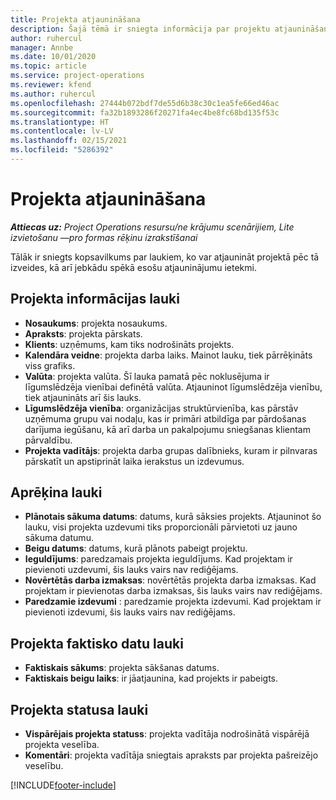 ```yaml
---
title: Projekta atjaunināšana
description: Šajā tēmā ir sniegta informācija par projektu atjaunināšanu programmā Project Operations.
author: ruhercul
manager: Annbe
ms.date: 10/01/2020
ms.topic: article
ms.service: project-operations
ms.reviewer: kfend
ms.author: ruhercul
ms.openlocfilehash: 27444b072bdf7de55d6b38c30c1ea5fe66ed46ac
ms.sourcegitcommit: fa32b1893286f20271fa4ec4be8fc68bd135f53c
ms.translationtype: HT
ms.contentlocale: lv-LV
ms.lasthandoff: 02/15/2021
ms.locfileid: "5286392"
---
```

# <a name="update-a-project"></a>Projekta atjaunināšana

_**Attiecas uz:** Project Operations resursu/ne krājumu scenārijiem, Lite izvietošanu —pro formas rēķinu izrakstīšanai_

Tālāk ir sniegts kopsavilkums par laukiem, ko var atjaunināt projektā pēc tā izveides, kā arī jebkādu spēkā esošu atjauninājumu ietekmi.

## <a name="project-detail-fields"></a>Projekta informācijas lauki

- **Nosaukums**: projekta nosaukums.
- **Apraksts**: projekta pārskats.
- **Klients**: uzņēmums, kam tiks nodrošināts projekts.
- **Kalendāra veidne**: projekta darba laiks. Mainot lauku, tiek pārrēķināts viss grafiks.
- **Valūta**: projekta valūta. Šī lauka pamatā pēc noklusējuma ir līgumslēdzēja vienībai definētā valūta. Atjauninot līgumslēdzēja vienību, tiek atjaunināts arī šis lauks.
- **Līgumslēdzēja vienība**: organizācijas struktūrvienība, kas pārstāv uzņēmuma grupu vai nodaļu, kas ir primāri atbildīga par pārdošanas darījuma iegūšanu, kā arī darba un pakalpojumu sniegšanas klientam pārvaldību. 
- **Projekta vadītājs**: projekta darba grupas dalībnieks, kuram ir pilnvaras pārskatīt un apstiprināt laika ierakstus un izdevumus.

## <a name="estimate-fields"></a>Aprēķina lauki

- **Plānotais sākuma datums**: datums, kurā sāksies projekts. Atjauninot šo lauku, visi projekta uzdevumi tiks proporcionāli pārvietoti uz jauno sākuma datumu.
- **Beigu datums**: datums, kurā plānots pabeigt projektu.
- **Ieguldījums**: paredzamais projekta ieguldījums. Kad projektam ir pievienoti uzdevumi, šis lauks vairs nav rediģējams.
- **Novērtētās darba izmaksas**: novērtētās projekta darba izmaksas. Kad projektam ir pievienotas darba izmaksas, šis lauks vairs nav rediģējams.
- **Paredzamie izdevumi** : paredzamie projekta izdevumi. Kad projektam ir pievienoti izdevumi, šis lauks vairs nav rediģējams.

## <a name="project-actual-fields"></a>Projekta faktisko datu lauki
- **Faktiskais sākums**: projekta sākšanas datums.
- **Faktiskais beigu laiks**: ir jāatjaunina, kad projekts ir pabeigts.

## <a name="project-status-fields"></a>Projekta statusa lauki

- **Vispārējais projekta statuss**: projekta vadītāja nodrošinātā vispārējā projekta veselība.
- **Komentāri**: projekta vadītāja sniegtais apraksts par projekta pašreizējo veselību.



[!INCLUDE[footer-include](../includes/footer-banner.md)]